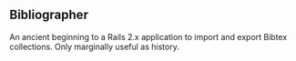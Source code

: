 ## Bibliographer

An ancient beginning to a Rails 2.x application to import and export
Bibtex collections. Only marginally useful as history.
